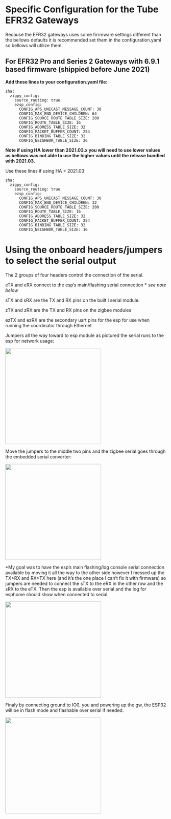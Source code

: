 # Specific Configuration for the Tube EFR32 Gateways
Because the EFR32 gateways uses some firrmware settings different than the bellows defaults it is recommended set them in the configuration.yaml so bellows will utilize them.



## For EFR32 Pro and Series 2 Gateways with 6.9.1 based firmware (shippied before June 2021)
**Add these lines to your configuration.yaml file:**

```
zha:
  zigpy_config:
    source_routing: true
    ezsp_config:
      CONFIG_APS_UNICAST_MESSAGE_COUNT: 30
      CONFIG_MAX_END_DEVICE_CHILDREN: 64
      CONFIG_SOURCE_ROUTE_TABLE_SIZE: 200
      CONFIG_ROUTE_TABLE_SIZE: 16
      CONFIG_ADDRESS_TABLE_SIZE: 32
      CONFIG_PACKET_BUFFER_COUNT: 254
      CONFIG_BINDING_TABLE_SIZE: 32
      CONFIG_NEIGHBOR_TABLE_SIZE: 26
```

**Note if using HA lower than 2021.03.x you will need to use lower values as bellows was not able to use the higher values until the release bundled with 2021.03.**

Use these lines if using HA < 2021.03

```
zha:
  zigpy_config:
    source_routing: true
    ezsp_config:
      CONFIG_APS_UNICAST_MESSAGE_COUNT: 30
      CONFIG_MAX_END_DEVICE_CHILDREN: 32
      CONFIG_SOURCE_ROUTE_TABLE_SIZE: 200
      CONFIG_ROUTE_TABLE_SIZE: 16
      CONFIG_ADDRESS_TABLE_SIZE: 32
      CONFIG_PACKET_BUFFER_COUNT: 254
      CONFIG_BINDING_TABLE_SIZE: 32
      CONFIG_NEIGHBOR_TABLE_SIZE: 16
```




# Using the onboard headers/jumpers to select the serial output

The 2 groups of four headers control the connection of the serial.

  eTX and eRX connect to the esp’s main/flashing serial connection * *see note below*

  sTX and sRX are the TX and RX pins on the built I serial module.

  zTX and zRX are the TX and RX pins on the zigbee modules

  ezTX and ezRX are the secondary uart pins for the esp for use when running the coordinator through Ethernet

Jumpers all the way toward to esp module as pictured the serial runs to the esp for network usage:

 <img src="https://github.com/tube0013/tube_gateways/raw/main/images/efr32_ztoeth.png" width="300">


Move the jumpers to the middle two pins and the zigbee serial goes through the embedded serial converter:

<img src="https://github.com/tube0013/tube_gateways/raw/main/images/efr32_ztos.png" width="300">

*My goal was to have the esp’s main flashing/log console serial connection available by moving it all the way to the other side however I messed up the TX>RX and RX>TX here (and it’s the one place I can’t fix it with firmware) so jumpers are needed to connect the sTX to the eRX in the other row and the sRX to the eTX. Then the esp is available over serial and the log for esphome should show when connected to serial.

<img src="https://github.com/tube0013/tube_gateways/raw/main/images/efr32_etos.png" width="300">

Finaly by connecting ground to IO0, you and powering up the gw, the ESP32 will be in flash mode and flashable over serial if needed.

<img src="https://github.com/tube0013/tube_gateways/raw/main/images/efr32_espflash.png" width="300">
